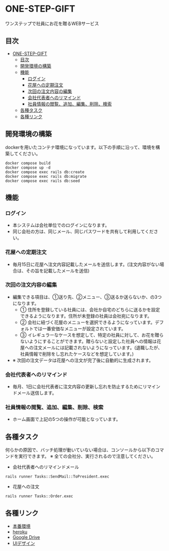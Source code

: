 # ONE-STEP-GIFT

ワンステップで社員にお花を贈るWEBサービス

## 目次

- [ONE-STEP-GIFT](#one-step-gift)
  - [目次](#目次)
  - [開発環境の構築](#開発環境の構築)
  - [機能](#機能)
    - [ログイン](#ログイン)
    - [花屋への定期注文](#花屋への定期注文)
    - [次回の注文内容の編集](#次回の注文内容の編集)
    - [会社代表者へのリマインド](#会社代表者へのリマインド)
    - [社員情報の閲覧、追加、編集、削除、検索](#社員情報の閲覧追加編集削除検索)
  - [各種タスク](#各種タスク)
  - [各種リンク](#各種リンク)

## 開発環境の構築
dockerを用いたコンテナ環境になっています。以下の手順に沿って、環境を構築してください。
```
docker compose build
docker compose up -d
docker compose exec rails db:create
docker compose exec rails db:migrate
docker compose exec rails db:seed
```

## 機能
### ログイン
- 本システムは会社単位でのログインになります。
- 同じ会社の方は、同じメール、同じパスワードを共有して利用してください。
### 花屋への定期注文
  - 毎月15日に花屋へ注文内容記載したメールを送信します。(注文内容がない場合は、その旨を記載したメールを送信)
### 次回の注文内容の編集
- 編集できる項目は、①送り先、②メニュー、③送るか送らないか、の3つになります。
  - ① 住所を登録している社員には、会社か自宅のどちらに送るかを設定できるようになります。住所が未登録の社員は会社宛になります。
  - ② 会社に紐づく花屋のメニューを選択できるようになっています。デフォルトでは一番安価なメニューが設定されています。
  - ③ イレギュラーなケースを想定して、特定の社員に対して、お花を贈らないようにすることができます。贈らないと設定した社員への情報は花屋への注文メールには記載されないようになっています。(退職したが、社員情報で削除をし忘れたケースなどを想定しています。)
- ※ 次回の注文データは花屋への注文が完了後に自動的に生成されます。
### 会社代表者へのリマインド
  - 毎月、1日に会社代表者に注文内容の更新し忘れを防止するためにリマインドメール送信します。
### 社員情報の閲覧、追加、編集、削除、検索
  - ホーム画面で上記の5つの操作が可能となっています。

## 各種タスク
何らかの原因で、バッチ処理が動いていない場合は、コンソールから以下のコマンドを実行できます。
※ 全ての会社分、実行されるので注意してください。

- 会社代表者へのリマインドメール
```
rails runner Tasks::SendMail::ToPresident.exec
```

- 花屋への注文
```
rails runner Tasks::Order.exec
```

## 各種リンク
- [本番環境](https://one-step-gift-app-e4ebd1941fff.herokuapp.com/)
- [heroku](https://dashboard.heroku.com/apps/one-step-gift-app)
- [Google Drive](https://drive.google.com/drive/u/0/folders/13ehpUNUTKgzfgBoOInEibuvr4ExCjoku)
- [UIデザイン](https://www.figma.com/file/8hCVnFM22M6ljUX7u8HobU/ohana?type=design&node-id=0-1&mode=design)
